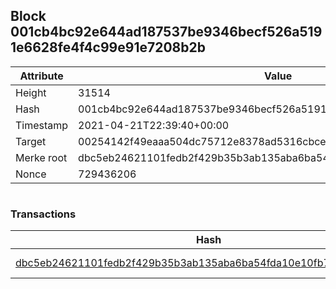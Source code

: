 ## Block 001cb4bc92e644ad187537be9346becf526a5191e6628fe4f4c99e91e7208b2b

Attribute | Value
--- | ---
Height | 31514
Hash | 001cb4bc92e644ad187537be9346becf526a5191e6628fe4f4c99e91e7208b2b
Timestamp | 2021-04-21T22:39:40+00:00
Target | 00254142f49eaaa504dc75712e8378ad5316cbcead634704b3734b6271167cc4
Merke root | dbc5eb24621101fedb2f429b35b3ab135aba6ba54fda10e10fb71b376af3ac13
Nonce | 729436206

```

```

### Transactions

Hash | Amount
--- | ---
[dbc5eb24621101fedb2f429b35b3ab135aba6ba54fda10e10fb71b376af3ac13](dbc5eb24621101fedb2f429b35b3ab135aba6ba54fda10e10fb71b376af3ac13.md) | 10.00000000 SKEPTI 
